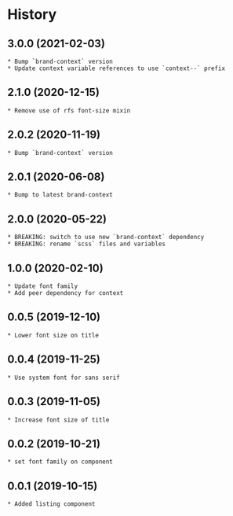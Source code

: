 # History

## 3.0.0 (2021-02-03)
    * Bump `brand-context` version
    * Update context variable references to use `context--` prefix

## 2.1.0 (2020-12-15)
    * Remove use of rfs font-size mixin
    
## 2.0.2 (2020-11-19)
    * Bump `brand-context` version

## 2.0.1 (2020-06-08)
    * Bump to latest brand-context

## 2.0.0 (2020-05-22)
    * BREAKING: switch to use new `brand-context` dependency
    * BREAKING: rename `scss` files and variables

## 1.0.0 (2020-02-10)
    * Update font family
    * Add peer dependency for context  

## 0.0.5 (2019-12-10)
    * Lower font size on title

## 0.0.4 (2019-11-25)
    * Use system font for sans serif
    
## 0.0.3 (2019-11-05)
    * Increase font size of title

## 0.0.2 (2019-10-21)
    * set font family on component

## 0.0.1 (2019-10-15)
    * Added listing component
